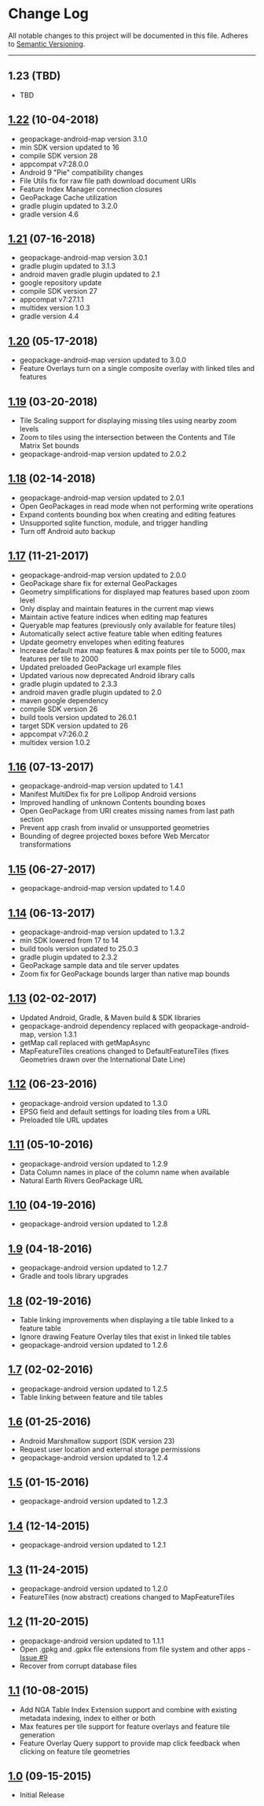 # Change Log
All notable changes to this project will be documented in this file.
Adheres to [Semantic Versioning](http://semver.org/).

---

## 1.23 (TBD)

* TBD

## [1.22](https://github.com/ngageoint/geopackage-mapcache-android/releases/tag/1.22) (10-04-2018)

* geopackage-android-map version 3.1.0
* min SDK version updated to 16
* compile SDK version 28
* appcompat v7:28.0.0
* Android 9 "Pie" compatibility changes
* File Utils fix for raw file path download document URIs
* Feature Index Manager connection closures
* GeoPackage Cache utilization
* gradle plugin updated to 3.2.0
* gradle version 4.6

## [1.21](https://github.com/ngageoint/geopackage-mapcache-android/releases/tag/1.21) (07-16-2018)

* geopackage-android-map version 3.0.1
* gradle plugin updated to 3.1.3
* android maven gradle plugin updated to 2.1
* google repository update
* compile SDK version 27
* appcompat v7:27.1.1
* multidex version 1.0.3
* gradle version 4.4

## [1.20](https://github.com/ngageoint/geopackage-mapcache-android/releases/tag/1.20) (05-17-2018)

* geopackage-android-map version updated to 3.0.0
* Feature Overlays turn on a single composite overlay with linked tiles and features

## [1.19](https://github.com/ngageoint/geopackage-mapcache-android/releases/tag/1.19) (03-20-2018)

* Tile Scaling support for displaying missing tiles using nearby zoom levels
* Zoom to tiles using the intersection between the Contents and Tile Matrix Set bounds
* geopackage-android-map version updated to 2.0.2

## [1.18](https://github.com/ngageoint/geopackage-mapcache-android/releases/tag/1.18) (02-14-2018)

* geopackage-android-map version updated to 2.0.1
* Open GeoPackages in read mode when not performing write operations
* Expand contents bounding box when creating and editing features
* Unsupported sqlite function, module, and trigger handling
* Turn off Android auto backup

## [1.17](https://github.com/ngageoint/geopackage-mapcache-android/releases/tag/1.17) (11-21-2017)

* geopackage-android-map version updated to 2.0.0
* GeoPackage share fix for external GeoPackages
* Geometry simplifications for displayed map features based upon zoom level
* Only display and maintain features in the current map views
* Maintain active feature indices when editing map features
* Queryable map features (previously only available for feature tiles)
* Automatically select active feature table when editing features
* Update geometry envelopes when editing features
* Increase default max map features & max points per tile to 5000, max features per tile to 2000
* Updated preloaded GeoPackage url example files
* Updated various now deprecated Android library calls
* gradle plugin updated to 2.3.3
* android maven gradle plugin updated to 2.0
* maven google dependency
* compile SDK version 26
* build tools version updated to 26.0.1
* target SDK version updated to 26
* appcompat v7:26.0.2
* multidex version 1.0.2

## [1.16](https://github.com/ngageoint/geopackage-mapcache-android/releases/tag/1.16) (07-13-2017)

* geopackage-android-map version updated to 1.4.1
* Manifest MultiDex fix for pre Lollipop Android versions
* Improved handling of unknown Contents bounding boxes
* Open GeoPackage from URI creates missing names from last path section
* Prevent app crash from invalid or unsupported geometries
* Bounding of degree projected boxes before Web Mercator transformations

## [1.15](https://github.com/ngageoint/geopackage-mapcache-android/releases/tag/1.15) (06-27-2017)

* geopackage-android-map version updated to 1.4.0

## [1.14](https://github.com/ngageoint/geopackage-mapcache-android/releases/tag/1.14) (06-13-2017)

* geopackage-android-map version updated to 1.3.2
* min SDK lowered from 17 to 14
* build tools version updated to 25.0.3
* gradle plugin updated to 2.3.2
* GeoPackage sample data and tile server updates
* Zoom fix for GeoPackage bounds larger than native map bounds

## [1.13](https://github.com/ngageoint/geopackage-mapcache-android/releases/tag/1.13) (02-02-2017)

* Updated Android, Gradle, & Maven build & SDK libraries
* geopackage-android dependency replaced with geopackage-android-map, version 1.3.1
* getMap call replaced with getMapAsync
* MapFeatureTiles creations changed to DefaultFeatureTiles (fixes Geometries drawn over the International Date Line)

## [1.12](https://github.com/ngageoint/geopackage-mapcache-android/releases/tag/1.12) (06-23-2016)

* geopackage-android version updated to 1.3.0
* EPSG field and default settings for loading tiles from a URL
* Preloaded tile URL updates

## [1.11](https://github.com/ngageoint/geopackage-mapcache-android/releases/tag/1.11) (05-10-2016)

* geopackage-android version updated to 1.2.9
* Data Column names in place of the column name when available
* Natural Earth Rivers GeoPackage URL

## [1.10](https://github.com/ngageoint/geopackage-mapcache-android/releases/tag/1.10) (04-19-2016)

* geopackage-android version updated to 1.2.8

## [1.9](https://github.com/ngageoint/geopackage-mapcache-android/releases/tag/1.9) (04-18-2016)

* geopackage-android version updated to 1.2.7
* Gradle and tools library upgrades

## [1.8](https://github.com/ngageoint/geopackage-mapcache-android/releases/tag/1.8) (02-19-2016)

* Table linking improvements when displaying a tile table linked to a feature table
* Ignore drawing Feature Overlay tiles that exist in linked tile tables
* geopackage-android version updated to 1.2.6

## [1.7](https://github.com/ngageoint/geopackage-mapcache-android/releases/tag/1.7) (02-02-2016)

* geopackage-android version updated to 1.2.5
* Table linking between feature and tile tables

## [1.6](https://github.com/ngageoint/geopackage-mapcache-android/releases/tag/1.6) (01-25-2016)

* Android Marshmallow support (SDK version 23)
* Request user location and external storage permissions
* geopackage-android version updated to 1.2.4

## [1.5](https://github.com/ngageoint/geopackage-mapcache-android/releases/tag/1.5) (01-15-2016)

* geopackage-android version updated to 1.2.3

## [1.4](https://github.com/ngageoint/geopackage-mapcache-android/releases/tag/1.4) (12-14-2015)

* geopackage-android version updated to 1.2.1

## [1.3](https://github.com/ngageoint/geopackage-mapcache-android/releases/tag/1.3) (11-24-2015)

* geopackage-android version updated to 1.2.0
* FeatureTiles (now abstract) creations changed to MapFeatureTiles

## [1.2](https://github.com/ngageoint/geopackage-mapcache-android/releases/tag/1.2) (11-20-2015)

* geopackage-android version updated to 1.1.1
* Open .gpkg and .gpkx file extensions from file system and other apps - [Issue #9](https://github.com/ngageoint/geopackage-mapcache-android/issues/9)
* Recover from corrupt database files

## [1.1](https://github.com/ngageoint/geopackage-mapcache-android/releases/tag/1.1) (10-08-2015)

* Add NGA Table Index Extension support and combine with existing metadata indexing, index to either or both
* Max features per tile support for feature overlays and feature tile generation
* Feature Overlay Query support to provide map click feedback when clicking on feature tile geometries

## [1.0](https://github.com/ngageoint/geopackage-mapcache-android/releases/tag/1.0) (09-15-2015)

* Initial Release
